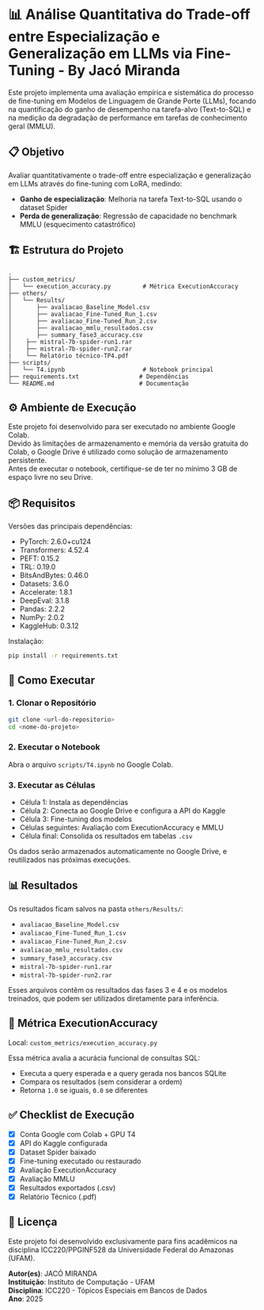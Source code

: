 # 📊 Análise Quantitativa do Trade-off entre Especialização e Generalização em LLMs via Fine-Tuning - By Jacó Miranda

Este projeto implementa uma avaliação empírica e sistemática do processo de fine-tuning em Modelos de Linguagem de Grande Porte (LLMs), focando na quantificação do ganho de desempenho na tarefa-alvo (Text-to-SQL) e na medição da degradação de performance em tarefas de conhecimento geral (MMLU).

## 📋 Objetivo

Avaliar quantitativamente o trade-off entre especialização e generalização em LLMs através do fine-tuning com LoRA, medindo:

- **Ganho de especialização**: Melhoria na tarefa Text-to-SQL usando o dataset Spider  
- **Perda de generalização**: Regressão de capacidade no benchmark MMLU (esquecimento catastrófico)

## 🏗️ Estrutura do Projeto

```
.
├── custom_metrics/
│   └── execution_accuracy.py         # Métrica ExecutionAccuracy
├── others/
│   └── Results/
│       ├── avaliacao_Baseline_Model.csv
│       ├── avaliacao_Fine-Tuned_Run_1.csv
│       ├── avaliacao_Fine-Tuned_Run_2.csv
│       ├── avaliacao_mmlu_resultados.csv
│       ├── summary_fase3_accuracy.csv
│    ├── mistral-7b-spider-run1.rar
│    ├── mistral-7b-spider-run2.rar
|    └── Relatório técnico-TP4.pdf
├── scripts/
│   └── T4.ipynb                      # Notebook principal
├── requirements.txt                 # Dependências
└── README.md                        # Documentação
```

## ⚙️ Ambiente de Execução

Este projeto foi desenvolvido para ser executado no ambiente Google Colab.  
Devido às limitações de armazenamento e memória da versão gratuita do Colab, o Google Drive é utilizado como solução de armazenamento persistente.  
Antes de executar o notebook, certifique-se de ter no mínimo 3 GB de espaço livre no seu Drive.

## 📦 Requisitos

Versões das principais dependências:

- PyTorch: 2.6.0+cu124  
- Transformers: 4.52.4  
- PEFT: 0.15.2  
- TRL: 0.19.0  
- BitsAndBytes: 0.46.0  
- Datasets: 3.6.0  
- Accelerate: 1.8.1  
- DeepEval: 3.1.8  
- Pandas: 2.2.2  
- NumPy: 2.0.2  
- KaggleHub: 0.3.12

Instalação:

```bash
pip install -r requirements.txt
```

## 🚀 Como Executar

### 1. Clonar o Repositório

```bash
git clone <url-do-repositorio>
cd <nome-do-projeto>
```

### 2. Executar o Notebook

Abra o arquivo `scripts/T4.ipynb` no Google Colab.

### 3. Executar as Células

- Célula 1: Instala as dependências
- Célula 2: Conecta ao Google Drive e configura a API do Kaggle
- Célula 3: Fine-tuning dos modelos 
- Células seguintes: Avaliação com ExecutionAccuracy e MMLU
- Célula final: Consolida os resultados em tabelas `.csv`

Os dados serão armazenados automaticamente no Google Drive, e reutilizados nas próximas execuções.

## 📊 Resultados

Os resultados ficam salvos na pasta `others/Results/`:

- `avaliacao_Baseline_Model.csv`
- `avaliacao_Fine-Tuned_Run_1.csv`
- `avaliacao_Fine-Tuned_Run_2.csv`
- `avaliacao_mmlu_resultados.csv`
- `summary_fase3_accuracy.csv`
- `mistral-7b-spider-run1.rar`
- `mistral-7b-spider-run2.rar`

Esses arquivos contêm os resultados das fases 3 e 4 e os modelos treinados, que podem ser utilizados diretamente para inferência.

## 🧪 Métrica ExecutionAccuracy

Local: `custom_metrics/execution_accuracy.py`

Essa métrica avalia a acurácia funcional de consultas SQL:

- Executa a query esperada e a query gerada nos bancos SQLite
- Compara os resultados (sem considerar a ordem)
- Retorna `1.0` se iguais, `0.0` se diferentes

## ✅ Checklist de Execução

- [x] Conta Google com Colab + GPU T4
- [x] API do Kaggle configurada
- [x] Dataset Spider baixado
- [x] Fine-tuning executado ou restaurado
- [x] Avaliação ExecutionAccuracy
- [x] Avaliação MMLU
- [x] Resultados exportados (.csv)
- [x] Relatório Técnico (.pdf)

## 📄 Licença

Este projeto foi desenvolvido exclusivamente para fins acadêmicos na disciplina ICC220/PPGINF528 da Universidade Federal do Amazonas (UFAM).

**Autor(es)**: JACÓ MIRANDA  
**Instituição**: Instituto de Computação - UFAM  
**Disciplina**: ICC220 - Tópicos Especiais em Bancos de Dados  
**Ano**: 2025

